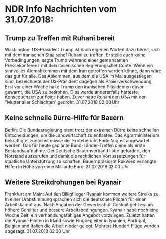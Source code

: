# NDR Info Nachrichten vom 31.07.2018:


## Trump zu Treffen mit Ruhani bereit
Washington:     US-Präsident Trump ist nach eigenen Worten dazu bereit, sich mit dem iranischen Staatschef Ruhani zu treffen. Er stelle auch keine Vorbedingungen, sagte Trump während einer gemeinsamen Pressekonferenz mit dem italienischen Regierungschef Conte. Wenn ein sinnvolles Atomabkommen mit dem Iran getroffen werden könne, dann wäre das gut für alle. Das Abkommen, aus dem die USA im Mai ausgestiegen sind, bezeichnete der US-Präsident dagegen als Papierverschwendung. Erst vor einer Woche hatte Trump den iranischen Präsidenten davor gewarnt, die USA zu bedrohen. Dies werde anderenfalls härteste Konsequenzen zur Folge haben. Zuvor hatte Ruhani den USA mit der "Mutter aller Schlachten" gedroht. 31.07.2018 02:00 Uhr 

## Keine schnelle Dürre-Hilfe für Bauern
Berlin: Die Bundesregierung plant trotz der extremen Dürre keine schnellen Entscheidungen, um die Landwirtschaft zu entlasten. Das Agrarministerium bekräftigte, zunächst müsse der Erntebericht Ende August abgewartet werden. Das für heute geplante Bund-Länder-Treffen diene als erste Bestandsaufnahme. Der Deutsche Bauernverband hatte gefordert, den Notstand auszurufen und damit die rechtlichen Voraussetzungen für staatliche Unterstützung zu schaffen. Bauernpräsident Rukwied verlangte Hilfen in Höhe von einer Milliarde Euro. 31.07.2018 02:00 Uhr 

## Weitere Streikdrohungen bei Ryanair
Frankfurt am Main: Auf den Billigflieger Ryanair kommen weitere Streiks zu. In einer Urabstimmung sprachen sich die deutschen Piloten für einen Arbeitskampf aus. Nach Angaben der Gewerkschaft Cockpit geht es um höhere Gehälter und bessere Arbeitsbedingungen. Ryanair habe noch eine Woche Zeit, ein verhandlungsfähiges Angebot vorzulegen. Zuletzt hatten die Ryanair-Piloten in Irland sowie Flugbegleiter in Spanien, Portugal, Belgien und Italien die Arbeit nieder gelegt. Mehrere Hundert Flüge wurden abgesagt. 31.07.2018 02:00 Uhr 

